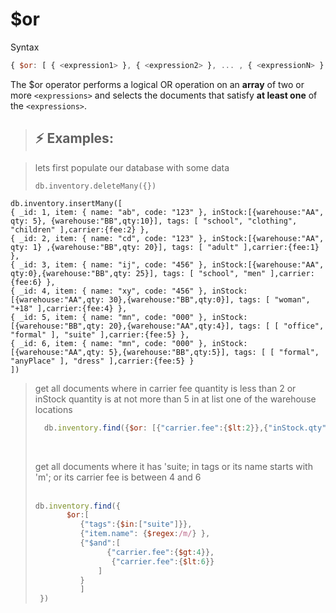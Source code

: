# $or

Syntax

```js
{ $or: [ { <expression1> }, { <expression2> }, ... , { <expressionN> } ] }
```

The $or operator performs a logical OR operation on an **array** of two or more `<expressions>` and selects the documents that satisfy **at least one** of the `<expressions>`.

> ## :zap: Examples:

> lets first populate our database with some data
>
> ``` db.inventory.deleteMany({}) ```
>
```
db.inventory.insertMany([
{ _id: 1, item: { name: "ab", code: "123" }, inStock:[{warehouse:"AA", qty: 5}, {warehouse:"BB",qty:10}], tags: [ "school", "clothing", "children" ],carrier:{fee:2} },
{ _id: 2, item: { name: "cd", code: "123" }, inStock:[{warehouse:"AA", qty: 1} ,{warehouse:"BB",qty: 20}], tags: [ "adult" ],carrier:{fee:1} },
{ _id: 3, item: { name: "ij", code: "456" }, inStock:[{warehouse:"AA", qty:0},{warehouse:"BB",qty: 25}], tags: [ "school", "men" ],carrier:{fee:6} },
{ _id: 4, item: { name: "xy", code: "456" }, inStock:[{warehouse:"AA",qty: 30},{warehouse:"BB",qty:0}], tags: [ "woman", "+18" ],carrier:{fee:4} },
{ _id: 5, item: { name: "mn", code: "000" }, inStock:[{warehouse:"BB",qty: 20},{warehouse:"AA",qty:4}], tags: [ [ "office", "formal" ], "suite" ],carrier:{fee:5} },
{ _id: 6, item: { name: "mn", code: "000" }, inStock:[{warehouse:"AA",qty: 5},{warehouse:"BB",qty:5}], tags: [ [ "formal", "anyPlace" ], "dress" ],carrier:{fee:5} }
])
```

> get all documents where in carrier fee quantity is less than 2  or   inStock quantity is at not more than 5 in at list one of the warehouse locations <br>
>
> ```js
>   db.inventory.find({$or: [{"carrier.fee":{$lt:2}},{"inStock.qty":{$lt:5}}]})
> ```
>
> <br>
>
> get all documents where it has 'suite; in tags or its name starts with 'm';
> or  its carrier fee is between 4 and 6 <br>
> <br>
>
> ```js
> db.inventory.find({
>        $or:[
>           {"tags":{$in:["suite"]}},
>           {"item.name": {$regex:/m/} },
>           {"$and":[
>                 {"carrier.fee":{$gt:4}},
>                  {"carrier.fee":{$lt:6}}
>               ]
>           }
>           ]
>  })
> ```

